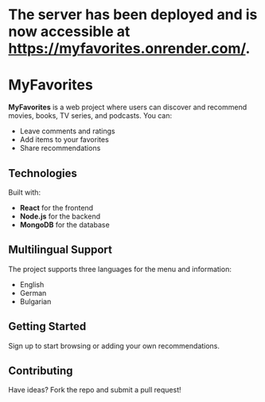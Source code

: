 ﻿<h1>The server has been deployed and is now accessible at <a href="https://myfavorites.onrender.com/">https://myfavorites.onrender.com/</a>.</h1>

   
   <h1>MyFavorites</h1>
    <p><strong>MyFavorites</strong> is a web project where users can discover and recommend movies, books, TV series, and podcasts. You can:</p>
    <ul>
        <li>Leave comments and ratings</li>
        <li>Add items to your favorites</li>
        <li>Share recommendations</li>
    </ul>

<h2>Technologies</h2>
<p>Built with:</p>
<ul>
    <li><strong>React</strong> for the frontend</li>
    <li><strong>Node.js</strong> for the backend</li>
    <li><strong>MongoDB</strong> for the database</li>
</ul>

<h2>Multilingual Support</h2>
<p>The project supports three languages for the menu and information:</p>
<ul>
    <li>English</li>
    <li>German</li>
    <li>Bulgarian</li>
</ul>

<h2>Getting Started</h2>
<p>Sign up to start browsing or adding your own recommendations.</p>

<h2>Contributing</h2>
<p>Have ideas? Fork the repo and submit a pull request!</p>
